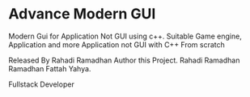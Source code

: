 # Advance Modern GUI
Modern Gui for Application Not GUI using c++.
Suitable Game engine, Application and more Application not GUI with C++ From scratch


Released By Rahadi Ramadhan Author this Project.
Rahadi Ramadhan
Ramadhan Fattah Yahya.

Fullstack Developer 
